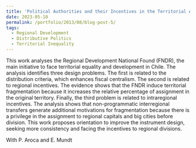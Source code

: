 ```yaml
---
title: 'Political Authorities and their Incentives in the Territorial Allocation of Public Good'
date: 2023-05-10
permalink: /portfolio/2013/08/blog-post-5/
tags:
  - Regional Development
  - Distributive Politics
  - Territorial Inequality
---
```


This work analyses the Regional Development National Found (FNDR), the main initiative to face territorial equality and development in Chile. The analysis identifies three design problems. The first is related to the distribution criteria, which enhances fiscal centralism. The second is related to regional incentives. The evidence shows that the FNDR induce territorial fragmentation because it increases the relative percentage of assignment in the original territory. Finally, the third problem is related to intraregional incentives. The analysis shows that non-programmatic interregional transfers generate additional motivations for fragmentation because there is a privilege in the assignment to regional capitals and big cities before division. This work proposes orientation to improve the instrument design, seeking more consistency and facing the incentives to regional divisions.

With P. Aroca and E. Mundt




